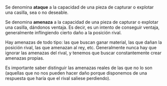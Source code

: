 Se denomina **ataque** a la capacidad de una pieza de capturar o explotar una casilla, sea o no deseable. 

Se denomina **amenaza** a la capacidad de una pieza de capturar o explotar una casilla, dándonos ventaja. Es decir, es un intento de conseguir ventaja, generalmente inflingiendo cierto daño a la posición rival.

Hay amenazas de todo tipo: las que buscan ganar material, las que dañan la posición rival, las que amenazan al rey, etc. Generalmente nunca hay que ignorar las amenazas del rival, y tenemos que buscar constantemente crear amenazas propias.

Es importante saber distinguir las amenazas reales de las que no lo son (aquellas que no nos pueden hacer daño porque disponemos de una respuesta que haría que el rival saliese perdiendo).